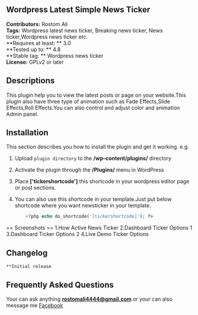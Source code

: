 ## Wordpress Latest Simple News Ticker 
**Contributors:** Rostom Ali \
**Tags:** Wordpress latest news ticker, Breaking news ticker, News ticker,Wordpress news ticker etc. \
**Requires at least: ** 3.0 \
**Tested up to: ** 4.8 \
**Stable tag: ** Wordpress news ticker \
**License:** GPLv2 or later 

## Descriptions
This plugin help you to view the latest posts or page on your website.This plugin also have three type of animation such as Fade Effects,Slide Effects,Roll Effects.You can also control and adjust color and animation Admin panel.

## Installation
This section describes you how to install the plugin and get it working.
	e.g.
	
1. Upload `plugin directory` to the **/wp-content/plugins/** directory
1. Activate the plugin through the **/Plugins/** menu in WordPress
1. Place **['tickershortcode']** this shortcode in your wordpress editor page or post sections.
1. You can also use this shortcode in your template.Just put below shortcode where you want newsticker in your template.

	```php
		<?php echo do_shortcode('[tickershortcode]'); ?>
	```

== Screenshots ==
1.How Active News Ticker
2.Dashboard Ticker Options 1
3.Dashboard Ticker Options 2
4.Live Demo Ticker Options

## Changelog
	**Initial release

## Frequently Asked Questions 
Your can ask anything **rostomali4444@gmail.com** 
or your can also message me <a href="http://www.facebook.com/engrrostomali">Facebook</a>

